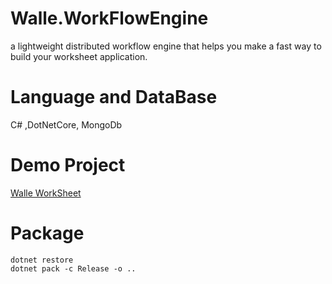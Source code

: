 # Walle.WorkFlowEngine

a lightweight distributed workflow engine that helps you make a fast way to build your worksheet application.

# Language and DataBase

C# ,DotNetCore, MongoDb

# Demo Project 

[Walle WorkSheet](https://github.com/WalleStudio/Walle.WorkSheet)

# Package 

```
dotnet restore
dotnet pack -c Release -o ..
```


